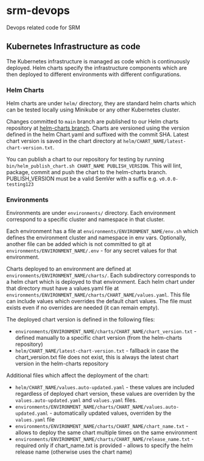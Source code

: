 # srm-devops

Devops related code for SRM

## Kubernetes Infrastructure as code

The Kubernetes infrastructure is managed as code which is continuously deployed.
Helm charts specify the infrastructure components which are then deployed to different environments with different configurations.

### Helm Charts

Helm charts are under `helm/` directory, they are standard helm charts which can be tested locally using Minikube or any other Kubernetes cluster.

Changes committed to `main` branch are published to our Helm charts repository at [helm-charts branch](https://github.com/whiletrue-industries/srm-devops/tree/helm-charts).
Charts are versioned using the version defined in the helm Chart.yaml and suffixed with the commit SHA.
Latest chart version is saved in the chart directory at `helm/CHART_NAME/latest-chart-version.txt`.

You can publish a chart to our repository for testing by running `bin/helm_publish_chart.sh CHART_NAME PUBLISH_VERSION`.
This will lint, package, commit and push the chart to the helm-charts branch.
PUBLISH_VERSION must be a valid SemVer with a suffix e.g. `v0.0.0-testing123`

### Environments

Environments are under `environments/` directory. Each environment correspond to a specific cluster and namespace in that cluster.

Each environment has a file at `environments/ENVIRONMENT_NAME/env.sh` which defines the environment cluster and namespace in env vars.
Optionally, another file can be added which is not committed to git at `environments/ENVIRONMENT_NAME/.env` - for any secret values for that environment.

Charts deployed to an environment are defined at `environments/ENVIRONMENT_NAME/charts/`.
Each subdirectory corresponds to a helm chart which is deployed to that environment.
Each helm chart under that directory must have a values.yaml file at `environments/ENVIRONMENT_NAME/charts/CHART_NAME/values.yaml`.
This file can include values which overrides the default chart values. The file must exists even if no overrides are needed (it can remain empty).

The deployed chart version is defined in the following files:

* `environments/ENVIRONMENT_NAME/charts/CHART_NAME/chart_version.txt` - defined manually to a specific chart version (from the helm-charts repository)
* `helm/CHART_NAME/latest-chart-version.txt` - fallback in case the chart_version.txt file does not exist, this is always the latest chart version in the helm-charts repository

Additional files which affect the deployment of the chart:

* `helm/CHART_NAME/values.auto-updated.yaml` - these values are included regardless of deployed chart version, these values are overriden by the `values.auto-updated.yaml` and `values.yaml` files.
* `environments/ENVIRONMENT_NAME/charts/CHART_NAME/values.auto-updated.yaml` - automatically updated values, overriden by the `values.yaml` file
* `environments/ENVIRONMENT_NAME/charts/CHART_NAME/chart_name.txt` - allows to deploy the same chart multiple times on the same environment
* `environments/ENVIRONMENT_NAME/charts/CHART_NAME/release_name.txt` - required only if chart_name.txt is provided - allows to specify the helm release name (otherwise uses the chart name)

